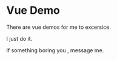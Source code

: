 Vue Demo
===

There are vue demos for me to excersice.

I just do it.

If something boring you , message me.
